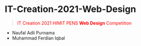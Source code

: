 # IT-Creation-2021-Web-Design
><p style="color: red;">IT Creation 2021 HIMIT PENS <b>Web Design</b> Competition</p>
  - Naufal Adli Purnama
  - Muhammad Ferdian Iqbal
